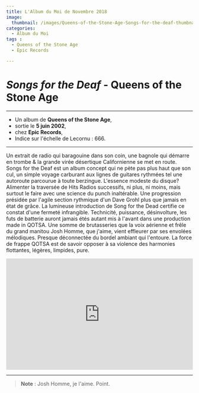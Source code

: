 ```yaml
---
title: L'Album du Moi de Novembre 2018
image: 
  thumbnail: /images/Queens-of-the-Stone-Age-Songs-for-the-deaf-thumbnail.jpg
categories:
  - Album du Moi
tags :
  - Queens of the Stone Age
  - Epic Records

---
```


# _Songs for the Deaf_ - Queens of the Stone Age

---

- Un album de **Queens of the Stone Age**,
- sortie le **5 juin 2002**,
- chez **Epic Records**,
- Indice sur l'échelle de Lecornu : 666.

---



Un extrait de radio qui baragouine dans son coin, une bagnole qui démarre en trombe & la grande virée désertique Californienne se met en route.
Songs for the Deaf est un album concept qui ne pète pas plus haut que son cul, un simple voyage carburant aux lignes de guitares rythmées tel une autoroute parcourue à toute berzingue.
L'essence modeste du disque? Alimenter la traversée de Hits Radios successifs, ni plus, ni moins, mais surtout le faire avec une science du punch inaltérable.
Une progression présidée par l'agile section rythmique d'un Dave Grohl plus que jamais en état de grâce.
La lumineuse introduction de Song for the Dead certifie ce constat d'une fermeté infrangible. Technicité, puissance, désinvolture, les futs de batterie auront jamais étés autant mis à l'avant dans une production made in QOTSA.
Une somme de brutasseries que la voix aérienne et frêle du grand manitou Josh Homme, que j'aime, vient effleurer par ses envolées mélodiques. Presque déconnectée du bordel ambiant qui l'entoure.
La force de frappe QOTSA est de savoir opposer à sa violence des harmonies flottantes, légères, limpides, pure.

<iframe src="https://open.spotify.com/album/4w3NeXtywU398NYW4903rY" width="100%" height="300" frameborder="0" allowtransparency="true" allow="encrypted-media"></iframe>

---

> **Note** : Josh Homme, je l'aime. Point.